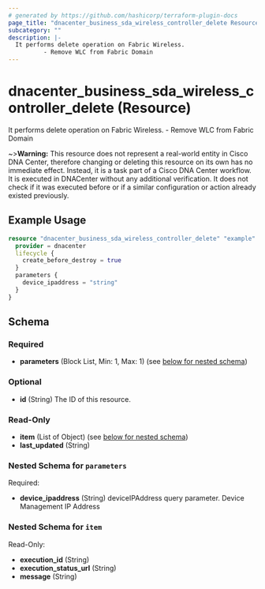 ```yaml
---
# generated by https://github.com/hashicorp/terraform-plugin-docs
page_title: "dnacenter_business_sda_wireless_controller_delete Resource - terraform-provider-dnacenter"
subcategory: ""
description: |-
  It performs delete operation on Fabric Wireless.
          - Remove WLC from Fabric Domain
---
```


# dnacenter_business_sda_wireless_controller_delete (Resource)

It performs delete operation on Fabric Wireless.
		- Remove WLC from Fabric Domain



~>**Warning:**
This resource does not represent a real-world entity in Cisco DNA Center, therefore changing or deleting this resource on its own has no immediate effect.
Instead, it is a task part of a Cisco DNA Center workflow. It is executed in DNACenter without any additional verification. It does not check if it was executed before or if a similar configuration or action already existed previously.


## Example Usage

```terraform
resource "dnacenter_business_sda_wireless_controller_delete" "example" {
  provider = dnacenter
  lifecycle {
    create_before_destroy = true
  }
  parameters {
    device_ipaddress = "string"
  }
}
```

<!-- schema generated by tfplugindocs -->
## Schema

### Required

- **parameters** (Block List, Min: 1, Max: 1) (see [below for nested schema](#nestedblock--parameters))

### Optional

- **id** (String) The ID of this resource.

### Read-Only

- **item** (List of Object) (see [below for nested schema](#nestedatt--item))
- **last_updated** (String)

<a id="nestedblock--parameters"></a>
### Nested Schema for `parameters`

Required:

- **device_ipaddress** (String) deviceIPAddress query parameter. Device Management IP Address


<a id="nestedatt--item"></a>
### Nested Schema for `item`

Read-Only:

- **execution_id** (String)
- **execution_status_url** (String)
- **message** (String)


